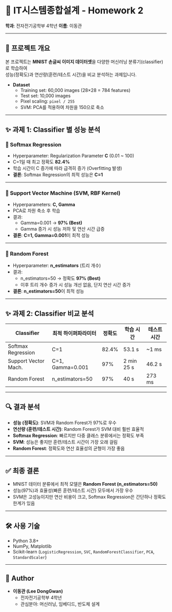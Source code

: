 # 📘 IT시스템종합설계 - Homework 2
**학과**: 전자전기공학부 4학년 
**이름**: 이동관  

---

## 🚀 프로젝트 개요
본 프로젝트는 **MNIST 손글씨 이미지 데이터셋**을 다양한 머신러닝 분류기(classifier)로 학습하여  
성능(정확도)과 연산량(훈련/테스트 시간)을 비교 분석하는 과제입니다.  

- **Dataset**  
  - Training set: 60,000 images (28×28 = 784 features)  
  - Test set: 10,000 images  
  - Pixel scaling: `pixel / 255`  
  - SVM: PCA를 적용하여 차원을 150으로 축소  

---

## ✨ 과제 1: Classifier 별 성능 분석
### 🔹 Softmax Regression
- Hyperparameter: Regularization Parameter **C** (0.01 ~ 100)  
- C=1일 때 최고 정확도 **82.4%**  
- 학습 시간이 C 증가에 따라 급격히 증가 (Overfitting 발생)  
- **결론**: Softmax Regression의 최적 성능은 **C=1**

---

### 🔹 Support Vector Machine (SVM, RBF Kernel)
- Hyperparameters: **C, Gamma**  
- PCA로 차원 축소 후 학습  
- 결과:  
  - Gamma=0.001 → **97% (Best)**  
  - Gamma 증가 시 성능 저하 및 연산 시간 급증  
- **결론**: **C=1, Gamma=0.001**이 최적 성능

---

### 🔹 Random Forest
- Hyperparameter: **n_estimators** (트리 개수)  
- 결과:  
  - n_estimators=50 → 정확도 **97% (Best)**  
  - 이후 트리 개수 증가 시 성능 개선 없음, 단지 연산 시간 증가  
- **결론**: **n_estimators=50**이 최적 성능

---

## ✨ 과제 2: Classifier 비교 분석
| Classifier          | 최적 하이퍼파라미터          | 정확도   | 학습 시간       | 테스트 시간  |
|---------------------|-----------------------------|---------|----------------|-------------|
| Softmax Regression  | C=1                         | 82.4%   | 53.1 s         | ~1 ms       |
| Support Vector Mach.| C=1, Gamma=0.001           | 97%     | 2 min 25 s     | 46.2 s      |
| Random Forest       | n_estimators=50            | 97%     | 40 s           | 273 ms      |

---

## 🔍 결과 분석
- **성능 (정확도)**: SVM과 Random Forest가 97%로 우수  
- **연산량 (훈련/테스트 시간)**: Random Forest가 SVM 대비 훨씬 효율적  
- **Softmax Regression**: 빠르지만 다중 클래스 분류에서는 정확도 부족  
- **SVM**: 성능은 좋지만 훈련/테스트 시간이 가장 오래 걸림  
- **Random Forest**: 정확도와 연산 효율성의 균형이 가장 좋음  

---

## ✅ 최종 결론
- MNIST 데이터 분류에서 최적 모델은 **Random Forest (n_estimators=50)**  
- 성능(97%)과 효율성(빠른 훈련/테스트 시간) 모두에서 가장 우수  
- SVM은 고성능이지만 연산 비용이 크고, Softmax Regression은 간단하나 정확도 한계가 있음  

---

## 🛠️ 사용 기술
- Python 3.8+  
- NumPy, Matplotlib  
- Scikit-learn (`LogisticRegression`, `SVC`, `RandomForestClassifier`, `PCA`, `StandardScaler`)  

---

## 👤 Author
- **이동관 (Lee DongGwan)**  
  - 전자전기공학부 4학년  
  - 관심분야: 머신러닝, 임베디드, 반도체 설계  
